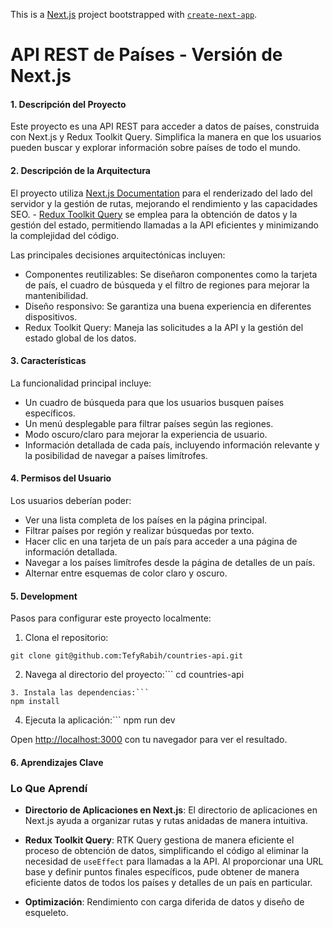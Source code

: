 This is a [Next.js](https://nextjs.org) project bootstrapped with [`create-next-app`](https://nextjs.org/docs/app/api-reference/cli/create-next-app).

# API REST de Países - Versión de Next.js
#### 1. **Descripción del Proyecto**

Este proyecto es una API REST para acceder a datos de países, construida con Next.js y Redux Toolkit Query. Simplifica la manera en que los usuarios pueden buscar y explorar información sobre países de todo el mundo.

#### 2. **Descripción de la Arquitectura**

El proyecto utiliza [Next.js Documentation](https://nextjs.org/docs) para el renderizado del lado del servidor y la gestión de rutas, mejorando el rendimiento y las capacidades SEO. - [Redux Toolkit Query](https://redux-toolkit.js.org/rtk-query/overview) se emplea para la obtención de datos y la gestión del estado, permitiendo llamadas a la API eficientes y minimizando la complejidad del código.

Las principales decisiones arquitectónicas incluyen:
- Componentes reutilizables: Se diseñaron componentes como la tarjeta de país, el cuadro de búsqueda y el filtro de regiones para mejorar la   mantenibilidad.
- Diseño responsivo: Se garantiza una buena experiencia en diferentes dispositivos.
- Redux Toolkit Query: Maneja las solicitudes a la API y la gestión del estado global de los datos.

#### 3. **Características**

La funcionalidad principal incluye:
- Un cuadro de búsqueda para que los usuarios busquen países específicos.
- Un menú desplegable para filtrar países según las regiones.
- Modo oscuro/claro para mejorar la experiencia de usuario.
- Información detallada de cada país, incluyendo información relevante y la posibilidad de navegar a países limítrofes.

#### 4. **Permisos del Usuario**

Los usuarios deberían poder:
- Ver una lista completa de los países en la página principal.
- Filtrar países por región y realizar búsquedas por texto.
- Hacer clic en una tarjeta de un país para acceder a una página de información detallada.
- Navegar a los países limítrofes desde la página de detalles de un país.
- Alternar entre esquemas de color claro y oscuro.

#### 5. **Development**

Pasos para configurar este proyecto localmente:

1. Clona el repositorio:
```
git clone git@github.com:TefyRabih/countries-api.git
```
2. Navega al directorio del proyecto:```
cd countries-api
```
3. Instala las dependencias:```
npm install
```
4. Ejecuta la aplicación:```
npm run dev

Open [http://localhost:3000](https://nextjs.org/docs) con tu navegador para ver el resultado.

#### 6. **Aprendizajes Clave**
### Lo Que Aprendí

- **Directorio de Aplicaciones en Next.js**: El directorio de aplicaciones en Next.js ayuda a organizar rutas y rutas anidadas de manera intuitiva.

- **Redux Toolkit Query**: RTK Query gestiona de manera eficiente el proceso de obtención de datos, simplificando el código al eliminar la necesidad de `useEffect` para llamadas a la API. Al proporcionar una URL base y definir puntos finales específicos, pude obtener de manera eficiente datos de todos los países y detalles de un país en particular.

- **Optimización**: Rendimiento con carga diferida de datos y diseño de esqueleto.